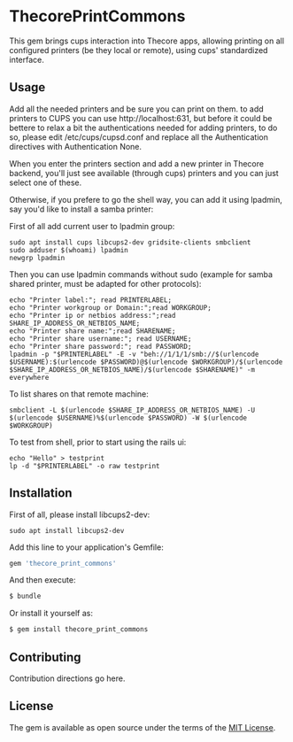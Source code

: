 # ThecorePrintCommons
This gem brings cups interaction into Thecore apps, allowing printing on all configured printers (be they local or remote), using cups' standardized interface.

## Usage
Add all the needed printers and be sure you can print on them.
to add printers to CUPS you can use http://localhost:631, but before it could be bettere to relax a bit 
the authentications needed for adding printers, to do so, please edit /etc/cups/cupsd.conf and replace all the Authentication directives with Authentication None.

When you enter the printers section and add a new printer in Thecore backend, you'll just see available (through cups) printers and you can just select one of these.

Otherwise, if you prefere to go the shell way, you can add it using lpadmin, say you'd like to install a samba printer:

First of all add current user to lpadmin group:

```shell
sudo apt install cups libcups2-dev gridsite-clients smbclient
sudo adduser $(whoami) lpadmin
newgrp lpadmin
```

Then you can use lpadmin commands without sudo (example for samba shared printer, must be adapted for other protocols):

```shell
echo "Printer label:"; read PRINTERLABEL;
echo "Printer workgroup or Domain:";read WORKGROUP;
echo "Printer ip or netbios address:";read SHARE_IP_ADDRESS_OR_NETBIOS_NAME;
echo "Printer share name:";read SHARENAME;
echo "Printer share username:"; read USERNAME;
echo "Printer share password:"; read PASSWORD;
lpadmin -p "$PRINTERLABEL" -E -v "beh://1/1/1/smb://$(urlencode $USERNAME):$(urlencode $PASSWORD)@$(urlencode $WORKGROUP)/$(urlencode $SHARE_IP_ADDRESS_OR_NETBIOS_NAME)/$(urlencode $SHARENAME)" -m everywhere
```

To list shares on that remote machine:

```shell
smbclient -L $(urlencode $SHARE_IP_ADDRESS_OR_NETBIOS_NAME) -U $(urlencode $USERNAME)%$(urlencode $PASSWORD) -W $(urlencode $WORKGROUP)
```

To test from shell, prior to start using the rails ui:

```shell
echo "Hello" > testprint
lp -d "$PRINTERLABEL" -o raw testprint
```

## Installation
First of all, please install libcups2-dev:

```shell
sudo apt install libcups2-dev
```

Add this line to your application's Gemfile:

```ruby
gem 'thecore_print_commons'
```

And then execute:
```bash
$ bundle
```

Or install it yourself as:
```bash
$ gem install thecore_print_commons
```

## Contributing
Contribution directions go here.

## License
The gem is available as open source under the terms of the [MIT License](https://opensource.org/licenses/MIT).
